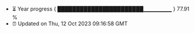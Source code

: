 - ⏳ Year progress { ███████████████████████▁▁▁▁▁▁▁ } 77.91 %
- ⏰ Updated on Thu, 12 Oct 2023 09:16:58 GMT

